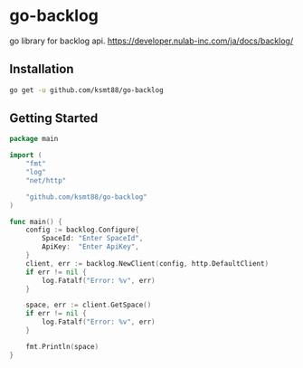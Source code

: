 go-backlog
====

go library for backlog api.
https://developer.nulab-inc.com/ja/docs/backlog/

## Installation
```bash
go get -u github.com/ksmt88/go-backlog
```

## Getting Started
```go
package main

import (
	"fmt"
	"log"
	"net/http"

	"github.com/ksmt88/go-backlog"
)

func main() {
	config := backlog.Configure{
		SpaceId: "Enter SpaceId",
		ApiKey:  "Enter ApiKey",
	}
	client, err := backlog.NewClient(config, http.DefaultClient)
	if err != nil {
		log.Fatalf("Error: %v", err)
	}

	space, err := client.GetSpace()
	if err != nil {
		log.Fatalf("Error: %v", err)
	}

	fmt.Println(space)
}
```
